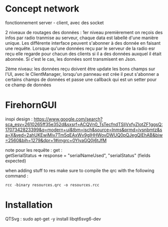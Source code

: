 # Concept network 

fonctionnement server - client, avec des socket 

2 niveaux de routages des données : 
1er niveau
premièrement on reçois des infos par radio  tranmise au serveur, chaque data est labellé d'une manière unique. Les différente interface peuvent s'abonner à des donnée en faisant une requête. Lorsque qu'une données reçu par le serveur de la radio esr reçu elle regarde pour chacun des clients si il a des données auxquel il était abonnée. Si c'est le cas, les données sont transmisent en Json.

2ème niveau:
les données reçu doivent être update les bons champs sur l'UI, avec le ClientManager, lorsqu'un panneau est crée il peut s'abonner a certains champs de données et passe une callback qui est un setter pour ce champ de données

# FirehornGUI 

inspi design : https://www.google.com/search?sca_esv=2610265ff35e352d&sxsrf=ACQVn0_TsTecfndTSljVxfyZIotZF1ggsQ:1707342823399&q=modern+ui&tbm=isch&source=lnms&prmd=ivsnbmtz&sa=X&ved=2ahUKEwiMiv7Tm5qEAxWv9gIHHWovDWUQ0pQJegQIEhAB&biw=2560&bih=1279&dpr=1#imgrc=0YlyaGQ0j6tJfM

note pour les requête : 
get :                                        
    getSerialStatus => response = "serialNameUsed", "serialStatus" (fields expected)


when adding stuff to res make sure to compile the qrc with the following command : 

```rcc -binary resources.qrc -o resources.rcc```


# Installation 

QTSvg : sudo apt-get -y install libqt6svg6-dev
